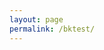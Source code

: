 ```yaml
---
layout: page
permalink: /bktest/
---
```


<!-- Begin BlueKai Tag -->
<iframe name="__bkframe" height="0" width="0" frameborder="0" style="display:none;position:absolute;clip:rect(0px 0px 0px 0px)" src="about:blank"></iframe>
<script type="text/javascript" src="http://tags.bkrtx.com/js/bk-coretag.js"></script>
<script type="text/javascript">
bk_doJSTag(26881, 4);
</script>
<!-- End BlueKai Tag -->

<!-- Begin ID Swap Tag-->
<img height="1" width="1" src="http://tags.bluekai.com/site/26881?redir=http%3A%2F%2Fblog.jaypinho.com%3Fbk_uuid%3D$_BK_UUID"/>
<!-- End ID Swap Tag-->
